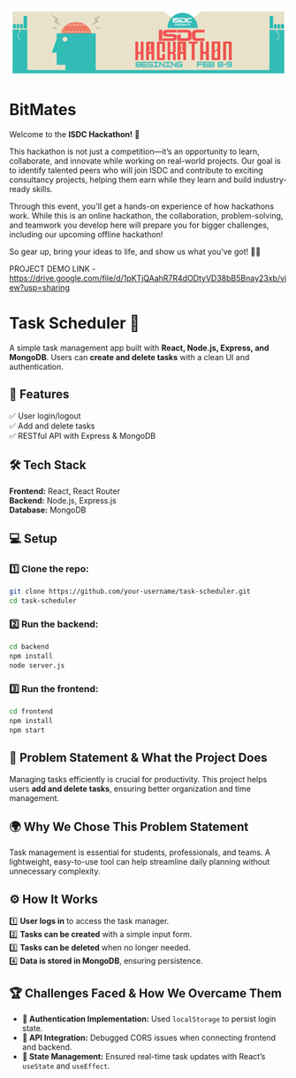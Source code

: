 <img src="ISDC Hackathon.png" />

# BitMates

Welcome to the **ISDC Hackathon!** 🚀

This hackathon is not just a competition—it’s an opportunity to learn, collaborate, and innovate while working on real-world projects. Our goal is to identify talented peers who will join ISDC and contribute to exciting consultancy projects, helping them earn while they learn and build industry-ready skills.

Through this event, you'll get a hands-on experience of how hackathons work. While this is an online hackathon, the collaboration, problem-solving, and teamwork you develop here will prepare you for bigger challenges, including our upcoming offline hackathon!

So gear up, bring your ideas to life, and show us what you’ve got! 🚀🔥

PROJECT DEMO LINK - https://drive.google.com/file/d/1pKTjQAahR7R4dODtyVD38bB5Bnay23xb/view?usp=sharing

# **Task Scheduler** 📝  

A simple task management app built with **React, Node.js, Express, and MongoDB**. Users can **create and delete tasks** with a clean UI and authentication.  

## **🚀 Features**  
✅ User login/logout  
✅ Add and delete tasks  
✅ RESTful API with Express & MongoDB  

## **🛠 Tech Stack**  
**Frontend:** React, React Router  
**Backend:** Node.js, Express.js  
**Database:** MongoDB  

## **💻 Setup**  

### 1️⃣ Clone the repo:  
```sh
git clone https://github.com/your-username/task-scheduler.git  
cd task-scheduler
```

### 2️⃣ Run the backend:  
```sh
cd backend  
npm install  
node server.js  
```

### 3️⃣ Run the frontend:  
```sh
cd frontend  
npm install  
npm start  
```

## **🤔 Problem Statement & What the Project Does**  
Managing tasks efficiently is crucial for productivity. This project helps users **add and delete tasks**, ensuring better organization and time management.  

## **🌍 Why We Chose This Problem Statement**  
Task management is essential for students, professionals, and teams. A lightweight, easy-to-use tool can help streamline daily planning without unnecessary complexity.  

## **⚙️ How It Works**  
1️⃣ **User logs in** to access the task manager.  
2️⃣ **Tasks can be created** with a simple input form.  
3️⃣ **Tasks can be deleted** when no longer needed.  
4️⃣ **Data is stored in MongoDB**, ensuring persistence.  

## **🏆 Challenges Faced & How We Overcame Them**  
- **🔹 Authentication Implementation:** Used `localStorage` to persist login state.  
- **🔹 API Integration:** Debugged CORS issues when connecting frontend and backend.  
- **🔹 State Management:** Ensured real-time task updates with React’s `useState` and `useEffect`.  

```

